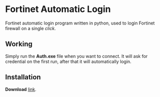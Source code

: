 # Fortinet Automatic Login
Fortinet automatic login program written in python, used to login Fortinet firewall on a single *click*.

## Working
Simply run the **Auth.exe** file when you want to connect.
It will ask for credential on the first run, after that it will automatically login.

## Installation
**Download** [link](https://raw.githubusercontent.com/guptarohit/Fortinet-automatic-login/master/auth.exe).
